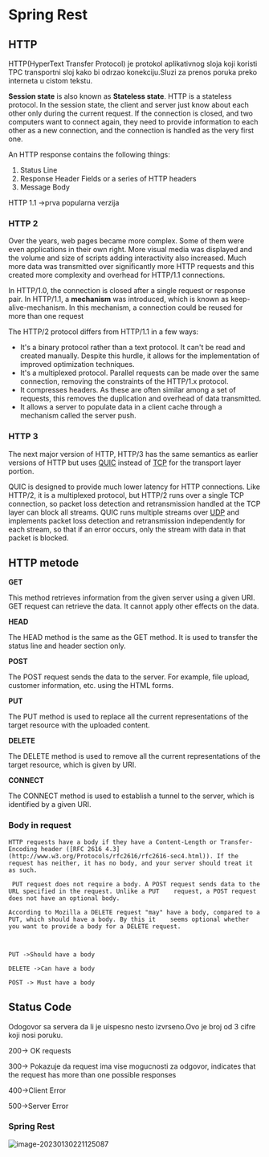 # Spring Rest

## HTTP

HTTP(HyperText Transfer Protocol) je protokol aplikativnog sloja koji koristi TPC transportni sloj kako bi odrzao konekciju.Sluzi za prenos poruka preko interneta u cistom tekstu.



**Session state** is also known as **Stateless state**. HTTP is a stateless protocol. In the session state, the client and server just know about each other only during the current request. If the connection is closed, and two computers want to connect again, they need to provide information to each other as a new connection, and the connection is handled as the very first one.



An HTTP response contains the following things:

1. Status Line
2. Response Header Fields or a series of HTTP headers
3. Message Body

HTTP 1.1 ->prva popularna verzija 

### HTTP 2 

Over the years, web pages became more complex. Some of them were even applications in their own right. More visual media was displayed and the volume and size of scripts adding interactivity also increased. Much more data was transmitted over significantly more HTTP requests and this created more complexity and overhead for HTTP/1.1 connections. 

In HTTP/1.0, the connection is closed after a single request or response pair. In HTTP/1.1, a **mechanism** was introduced, which is known as keep-alive-mechanism. In this mechanism, a connection could be reused for more than one request

The HTTP/2 protocol differs from HTTP/1.1 in a few ways:

- It's a binary protocol rather than a text protocol. It can't be read and created manually. Despite this hurdle, it allows for the implementation of improved optimization techniques.
- It's a multiplexed protocol. Parallel requests can be made over the same connection, removing the constraints of the HTTP/1.x protocol.
- It compresses headers. As these are often similar among a set of requests, this removes the duplication and overhead of data transmitted.
- It allows a server to populate data in a client cache through a mechanism called the server push.

### HTTP 3

The next major version of HTTP, HTTP/3 has the same semantics as earlier versions of HTTP but uses [QUIC](https://developer.mozilla.org/en-US/docs/Glossary/QUIC) instead of [TCP](https://developer.mozilla.org/en-US/docs/Glossary/TCP) for the transport layer portion. 

QUIC is designed to provide much lower latency for HTTP connections. Like HTTP/2, it is a multiplexed protocol, but HTTP/2 runs over a single TCP connection, so packet loss detection and retransmission handled at the TCP layer can block all streams. QUIC runs multiple streams over [UDP](https://developer.mozilla.org/en-US/docs/Glossary/UDP) and implements packet loss detection and retransmission independently for each stream, so that if an error occurs, only the stream with data in that packet is blocked.

## HTTP metode

**GET**

This method retrieves information from the given server using a given URI. GET request can retrieve the data. It cannot apply other effects on the data.

**HEAD**

The HEAD method is the same as the GET method. It is used to transfer the status line and header section only.

**POST**

The POST request sends the data to the server. For example, file upload, customer information, etc. using the HTML forms.

**PUT**

The PUT method is used to replace all the current representations of the target resource with the uploaded content.

**DELETE**

The DELETE method is used to remove all the current representations of the target resource, which is given by URI.

**CONNECT**

The CONNECT method is used to establish a tunnel to the server, which is identified by a given URI.



### Body in request

	HTTP requests have a body if they have a Content-Length or Transfer-Encoding header ([RFC 2616 4.3](http://www.w3.org/Protocols/rfc2616/rfc2616-sec4.html)). If the 	   request has neither, it has no body, and your server should treat it as such.
	
	 PUT request does not require a body. A POST request sends data to the URL specified in the request. Unlike a PUT 	 request, a POST request does not have an optional body.
	
	According to Mozilla a DELETE request "may" have a body, compared to a PUT, which should have a body. By this it 	seems optional whether you want to provide a body for a DELETE request.



	PUT ->Should have a body
	
	DELETE ->Can have a body
	
	POST -> Must have a body

## Status Code

Odogovor sa servera  da li je uispesno nesto izvrseno.Ovo je broj od 3 cifre koji nosi poruku.

200-> OK requests

300-> Pokazuje da request ima vise mogucnosti za odgovor, indicates that the request has more than one possible responses

400->Client Error

500->Server Error

### Spring Rest

![image-20230130221125087](C:\Users\radoj\AppData\Roaming\Typora\typora-user-images\image-20230130221125087.png)